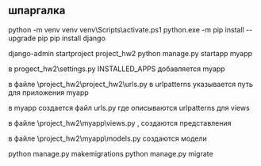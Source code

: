 ## шпаргалка

python -m venv venv
venv\Scripts\activate.ps1 
python.exe -m pip install --upgrade pip
pip install django

django-admin startproject project_hw2
python manage.py startapp myapp

в progect_hw2\settings.py INSTALLED_APPS добавляется  myapp

в файле \project_hw2\project_hw2\urls.py  в urlpatterns указывается путь для приложения myapp

в myapp создается файл urls.py  где  описываются urlpatterns для  views

в файле \project_hw2\myapp\views.py , создаются представления

в файле \project_hw2\myapp\models.py создаются модели


python manage.py makemigrations
python manage.py migrate

